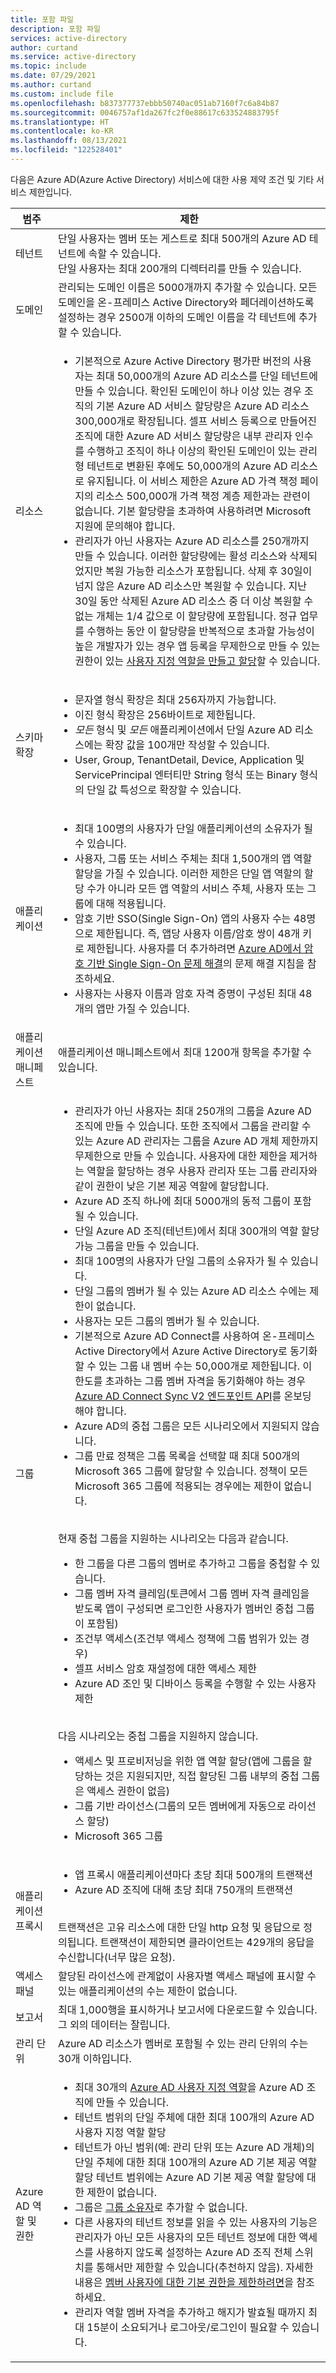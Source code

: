 ```yaml
---
title: 포함 파일
description: 포함 파일
services: active-directory
author: curtand
ms.service: active-directory
ms.topic: include
ms.date: 07/29/2021
ms.author: curtand
ms.custom: include file
ms.openlocfilehash: b837377737ebbb50740ac051ab7160f7c6a84b87
ms.sourcegitcommit: 0046757af1da267fc2f0e88617c633524883795f
ms.translationtype: HT
ms.contentlocale: ko-KR
ms.lasthandoff: 08/13/2021
ms.locfileid: "122528401"
---
```

다음은 Azure AD(Azure Active Directory) 서비스에 대한 사용 제약 조건 및 기타 서비스 제한입니다.

| 범주 | 제한 |
| --- | --- |
| 테넌트 | 단일 사용자는 멤버 또는 게스트로 최대 500개의 Azure AD 테넌트에 속할 수 있습니다.<br/>단일 사용자는 최대 200개의 디렉터리를 만들 수 있습니다. |
| 도메인 | 관리되는 도메인 이름은 5000개까지 추가할 수 있습니다. 모든 도메인을 온-프레미스 Active Directory와 페더레이션하도록 설정하는 경우 2500개 이하의 도메인 이름을 각 테넌트에 추가할 수 있습니다. |
|리소스 |<ul><li>기본적으로 Azure Active Directory 평가판 버전의 사용자는 최대 50,000개의 Azure AD 리소스를 단일 테넌트에 만들 수 있습니다. 확인된 도메인이 하나 이상 있는 경우 조직의 기본 Azure AD 서비스 할당량은 Azure AD 리소스 300,000개로 확장됩니다. 셀프 서비스 등록으로 만들어진 조직에 대한 Azure AD 서비스 할당량은 내부 관리자 인수를 수행하고 조직이 하나 이상의 확인된 도메인이 있는 관리형 테넌트로 변환된 후에도 50,000개의 Azure AD 리소스로 유지됩니다. 이 서비스 제한은 Azure AD 가격 책정 페이지의 리소스 500,000개 가격 책정 계층 제한과는 관련이 없습니다. 기본 할당량을 초과하여 사용하려면 Microsoft 지원에 문의해야 합니다.</li><li>관리자가 아닌 사용자는 Azure AD 리소스를 250개까지 만들 수 있습니다. 이러한 할당량에는 활성 리소스와 삭제되었지만 복원 가능한 리소스가 포함됩니다. 삭제 후 30일이 넘지 않은 Azure AD 리소스만 복원할 수 있습니다. 지난 30일 동안 삭제된 Azure AD 리소스 중 더 이상 복원할 수 없는 개체는 1/4 값으로 이 할당량에 포함됩니다. 정규 업무를 수행하는 동안 이 할당량을 반복적으로 초과할 가능성이 높은 개발자가 있는 경우 앱 등록을 무제한으로 만들 수 있는 권한이 있는 [사용자 지정 역할을 만들고 할당](../articles/active-directory/roles/quickstart-app-registration-limits.md)할 수 있습니다.</li></ul> |
| 스키마 확장 |<ul><li>문자열 형식 확장은 최대 256자까지 가능합니다. </li><li>이진 형식 확장은 256바이트로 제한됩니다.</li><li>*모든* 형식 및 *모든* 애플리케이션에서 단일 Azure AD 리소스에는 확장 값을 100개만 작성할 수 있습니다.</li><li>User, Group, TenantDetail, Device, Application 및 ServicePrincipal 엔터티만 String 형식 또는 Binary 형식의 단일 값 특성으로 확장할 수 있습니다.</li></ul> |
| 애플리케이션 | <ul><li>최대 100명의 사용자가 단일 애플리케이션의 소유자가 될 수 있습니다.</li><li>사용자, 그룹 또는 서비스 주체는 최대 1,500개의 앱 역할 할당을 가질 수 있습니다. 이러한 제한은 단일 앱 역할의 할당 수가 아니라 모든 앱 역할의 서비스 주체, 사용자 또는 그룹에 대해 적용됩니다.</li><li>암호 기반 SSO(Single Sign-On) 앱의 사용자 수는 48명으로 제한됩니다. 즉, 앱당 사용자 이름/암호 쌍이 48개 키로 제한됩니다. 사용자를 더 추가하려면 [Azure AD에서 암호 기반 Single Sign-On 문제 해결](../articles/active-directory/manage-apps/troubleshoot-password-based-sso.md#i-cant-add-another-user-to-my-password-based-sso-app)의 문제 해결 지침을 참조하세요.</li><li>사용자는 사용자 이름과 암호 자격 증명이 구성된 최대 48개의 앱만 가질 수 있습니다.</li></ul> |
|애플리케이션 매니페스트 |애플리케이션 매니페스트에서 최대 1200개 항목을 추가할 수 있습니다. |
| 그룹 |<ul><li>관리자가 아닌 사용자는 최대 250개의 그룹을 Azure AD 조직에 만들 수 있습니다. 또한 조직에서 그룹을 관리할 수 있는 Azure AD 관리자는 그룹을 Azure AD 개체 제한까지 무제한으로 만들 수 있습니다. 사용자에 대한 제한을 제거하는 역할을 할당하는 경우 사용자 관리자 또는 그룹 관리자와 같이 권한이 낮은 기본 제공 역할에 할당합니다.</li><li>Azure AD 조직 하나에 최대 5000개의 동적 그룹이 포함될 수 있습니다.</li><li>단일 Azure AD 조직(테넌트)에서 최대 300개의 역할 할당 가능 그룹을 만들 수 있습니다.</li><li>최대 100명의 사용자가 단일 그룹의 소유자가 될 수 있습니다.</li><li>단일 그룹의 멤버가 될 수 있는 Azure AD 리소스 수에는 제한이 없습니다.</li><li>사용자는 모든 그룹의 멤버가 될 수 있습니다.</li><li>기본적으로 Azure AD Connect를 사용하여 온-프레미스 Active Directory에서 Azure Active Directory로 동기화할 수 있는 그룹 내 멤버 수는 50,000개로 제한됩니다. 이 한도를 초과하는 그룹 멤버 자격을 동기화해야 하는 경우 [Azure AD Connect Sync V2 엔드포인트 API](../articles/active-directory/hybrid/how-to-connect-sync-endpoint-api-v2.md)를 온보딩해야 합니다.</li><li>Azure AD의 중첩 그룹은 모든 시나리오에서 지원되지 않습니다.</li><li>그룹 만료 정책은 그룹 목록을 선택할 때 최대 500개의 Microsoft 365 그룹에 할당할 수 있습니다. 정책이 모든 Microsoft 365 그룹에 적용되는 경우에는 제한이 없습니다.</li></ul><br/> 현재 중첩 그룹을 지원하는 시나리오는 다음과 같습니다.<ul><li> 한 그룹을 다른 그룹의 멤버로 추가하고 그룹을 중첩할 수 있습니다.</li><li> 그룹 멤버 자격 클레임(토큰에서 그룹 멤버 자격 클레임을 받도록 앱이 구성되면 로그인한 사용자가 멤버인 중첩 그룹이 포함됨)</li><li>조건부 액세스(조건부 액세스 정책에 그룹 범위가 있는 경우)</li><li>셀프 서비스 암호 재설정에 대한 액세스 제한</li><li>Azure AD 조인 및 디바이스 등록을 수행할 수 있는 사용자 제한</li></ul><br/>다음 시나리오는 중첩 그룹을 지원하지 않습니다.<ul><li> 액세스 및 프로비저닝을 위한 앱 역할 할당(앱에 그룹을 할당하는 것은 지원되지만, 직접 할당된 그룹 내부의 중첩 그룹은 액세스 권한이 없음)</li><li>그룹 기반 라이선스(그룹의 모든 멤버에게 자동으로 라이선스 할당)</li><li>Microsoft 365 그룹</li></ul> |
| 애플리케이션 프록시 | <ul><li>앱 프록시 애플리케이션마다 초당 최대 500개의 트랜잭션</li><li>Azure AD 조직에 대해 초당 최대 750개의 트랜잭션</li></ul><br/>트랜잭션은 고유 리소스에 대한 단일 http 요청 및 응답으로 정의됩니다. 트랜잭션이 제한되면 클라이언트는 429개의 응답을 수신합니다(너무 많은 요청). |
| 액세스 패널 |할당된 라이선스에 관계없이 사용자별 액세스 패널에 표시할 수 있는 애플리케이션의 수는 제한이 없습니다.  |
| 보고서 | 최대 1,000행을 표시하거나 보고서에 다운로드할 수 있습니다. 그 외의 데이터는 잘립니다. |
| 관리 단위 | Azure AD 리소스가 멤버로 포함될 수 있는 관리 단위의 수는 30개 이하입니다. |
| Azure AD 역할 및 권한 | <ul><li>최대 30개의 [Azure AD 사용자 지정 역할](/azure/active-directory//users-groups-roles/roles-custom-overview?context=azure%2factive-directory%2fusers-groups-roles%2fcontext%2fugr-context)을 Azure AD 조직에 만들 수 있습니다.</li><li>테넌트 범위의 단일 주체에 대한 최대 100개의 Azure AD 사용자 지정 역할 할당</li><li>테넌트가 아닌 범위(예: 관리 단위 또는 Azure AD 개체)의 단일 주체에 대한 최대 100개의 Azure AD 기본 제공 역할 할당 테넌트 범위에는 Azure AD 기본 제공 역할 할당에 대한 제한이 없습니다.</li><li>그룹은 [그룹 소유자](../articles/active-directory/fundamentals/users-default-permissions.md?context=azure%2factive-directory%2fusers-groups-roles%2fcontext%2fugr-context#object-ownership)로 추가할 수 없습니다.</li><li>다른 사용자의 테넌트 정보를 읽을 수 있는 사용자의 기능은 관리자가 아닌 모든 사용자의 모든 테넌트 정보에 대한 액세스를 사용하지 않도록 설정하는 Azure AD 조직 전체 스위치를 통해서만 제한할 수 있습니다(추천하지 않음). 자세한 내용은 [멤버 사용자에 대한 기본 권한을 제한하려면](../articles/active-directory/fundamentals/users-default-permissions.md?context=azure%2factive-directory%2fusers-groups-roles%2fcontext%2fugr-context#restrict-member-users-default-permissions)을 참조하세요.</li><li>관리자 역할 멤버 자격을 추가하고 해지가 발효될 때까지 최대 15분이 소요되거나 로그아웃/로그인이 필요할 수 있습니다.</li></ul> |
